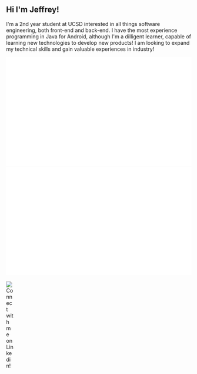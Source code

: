###
Hi I'm Jeffrey!
---

I'm a 2nd year student at UCSD interested in all things software engineering, both front-end and back-end. I have the most experience programming in Java for Android, although I'm a dilligent learner, capable of learning new technologies to develop new products! I am looking to expand my technical skills and gain valuable experiences in industry!

![](https://github.com/jdluu/github_stats/blob/master/generated/overview.svg)
![](https://github.com/jdluu/github_stats/blob/master/generated/languages.svg)

<a href="https://www.linkedin.com/in/jeffrey-luu/">
  <img align="left" alt="Connect with me on Linkedin!" width="20px" src="https://www.svgrepo.com/show/299433/linkedin.svg" />
</a>


